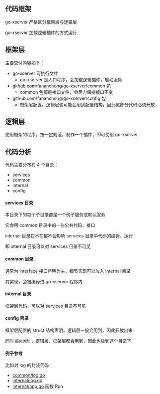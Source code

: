 ## 代码框架

go-xserver 严格区分框架层与逻辑层

go-xserver 加载逻辑插件的方式运行


## 框架层

主要交付内容如下：
- go-xserver 可执行文件
  - go-xserver 是入口程序，会加载逻辑插件，启动服务
- github.com/fananchong/go-xserver/common 包
  - common 包都是接口文件，会尽力保持接口不变
- github.com/fananchong/go-xserver/config 包
  - 框架层配置，逻辑层也可能会用到配置结构，因此这部分代码必须开放

## 逻辑层

使用框架的程序，按一定规范，制作一个插件，即可使用 go-xserver

## 代码分析

代码主要分布在 4 个目录：

- services
- common
- internal
- config

#### services 目录

本目录下的每个子目录都是一个例子服务或默认服务

它会用 common 目录中的一些公共代码、接口

internal 目录在不在都不会影响 services 目录中代码的编译、运行

即 internal 目录可以对 services 目录不可见

#### common 目录

通常为 interface 接口声明为主，细节实现可以放入 internal 目录

其实现，会被编译进 go-xserver 程序内

#### internal 目录

框架层代码。可以对 services 目录不可见

#### config 目录

框架层配置的 struct 结构声明，逻辑层一般会用到，因此开放出来

同时 `服务类型` ，逻辑层、框架层都会用到，因此也放到这个目录下


#### 例子参考

比如对 log 的封装代码：

- [common/log.go](../common/context/log.go)
- [internal/log.go](../internal/components/log.go)
- [internal/app.go](../internal/app.go) 函数 Run
